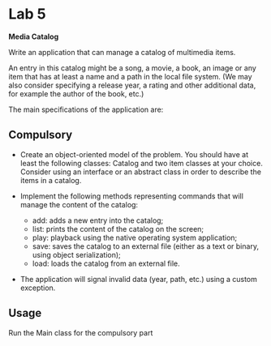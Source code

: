 # Lab 5

**Media Catalog**

Write an application that can manage a catalog of multimedia items.

An entry in this catalog might be a song, a movie, a book, an image or any item that has at least a name and a path in the local file system. (We may also consider specifying a release year, a rating and other additional data, for example the author of the book, etc.) 

The main specifications of the application are: 

## Compulsory

- Create an object-oriented model of the problem. You should have at least the following classes: Catalog and two item classes at your choice. Consider using an interface or an abstract class in order to describe the items in a catalog. 

- Implement the following methods representing commands that will manage the content of the catalog: 
    - add: adds a new entry into the catalog; 
    - list: prints the content of the catalog on the screen; 
    - play: playback using the native operating system application;
    - save: saves the catalog to an external file (either as a text or binary, using object serialization); 
    - load: loads the catalog from an external file.
- The application will signal invalid data (year, path, etc.) using a custom exception. 

## Usage

Run the Main class for the compulsory part

 

